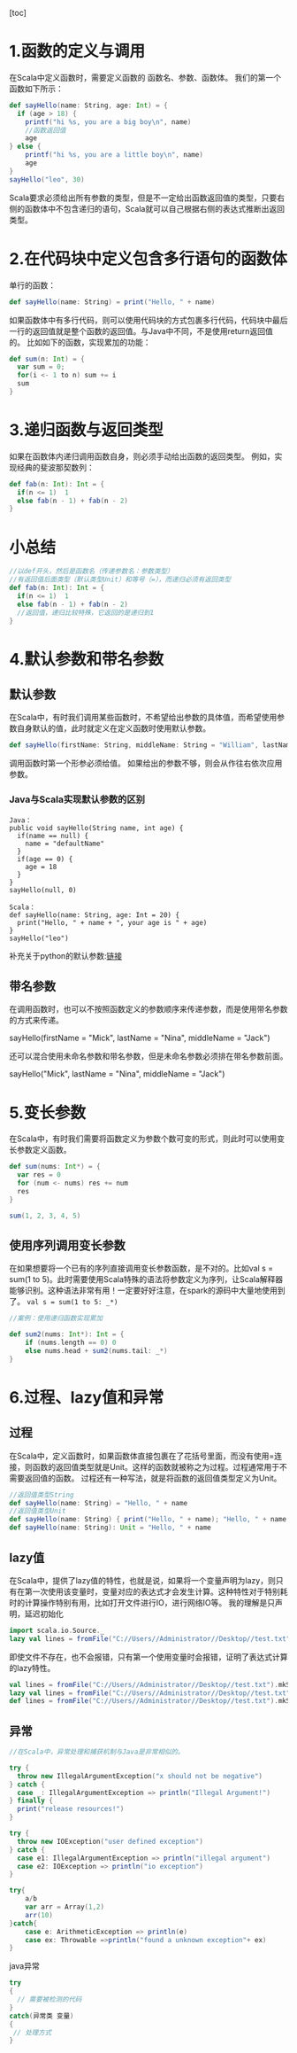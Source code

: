 [toc]

# 1.函数的定义与调用
在Scala中定义函数时，需要定义函数的
函数名、参数、函数体。 我们的第一个函数如下所示：
```scala
def sayHello(name: String, age: Int) = {
  if (age > 18) {
  	printf("hi %s, you are a big boy\n", name)
	//函数返回值
	age 
} else {
	printf("hi %s, you are a little boy\n", name)
	age 
}
sayHello("leo", 30)
```
Scala要求必须给出所有参数的类型，但是不一定给出函数返回值的类型，只要右侧的函数体中不包含递归的语句，Scala就可以自己根据右侧的表达式推断出返回类型。

# 2.在代码块中定义包含多行语句的函数体
单行的函数：
```scala
def sayHello(name: String) = print("Hello, " + name)
```
如果函数体中有多行代码，则可以使用代码块的方式包裹多行代码，代码块中最后一行的返回值就是整个函数的返回值。与Java中不同，不是使用return返回值的。 比如如下的函数，实现累加的功能：
```scala
def sum(n: Int) = {
  var sum = 0;
  for(i <- 1 to n) sum += i
  sum
}
```
# 3.递归函数与返回类型
如果在函数体内递归调用函数自身，则必须手动给出函数的返回类型。 例如，实现经典的斐波那契数列：
```scala
def fab(n: Int): Int = {
  if(n <= 1)  1
  else fab(n - 1) + fab(n - 2)
}
```
# 小总结
```scala
//以def开头，然后是函数名（传递参数名：参数类型）
//有返回值后面类型（默认类型Unit）和等号（=），而递归必须有返回类型
def fab(n: Int): Int = {
  if(n <= 1)  1
  else fab(n - 1) + fab(n - 2)
  //返回值，递归比较特殊，它返回的是递归到1
}
```
# 4.默认参数和带名参数
## 默认参数
在Scala中，有时我们调用某些函数时，不希望给出参数的具体值，而希望使用参数自身默认的值，此时就定义在定义函数时使用默认参数。
```scala
def sayHello(firstName: String, middleName: String = "William", lastName: String = "Croft") = firstName + " " + middleName + " " + lastName 
```
调用函数时第一个形参必须给值。
如果给出的参数不够，则会从作往右依次应用参数。
### Java与Scala实现默认参数的区别
```
Java：
public void sayHello(String name, int age) {
  if(name == null) {
    name = "defaultName"
  }
  if(age == 0) {
    age = 18
  }
}
sayHello(null, 0)

Scala：
def sayHello(name: String, age: Int = 20) {
  print("Hello, " + name + ", your age is " + age)
}
sayHello("leo")
```
补充关于python的默认参数:[链接](https://github.com/2415970940/spark_notes/blob/master/%E5%87%BD%E6%95%B0%E9%BB%98%E8%AE%A4%E5%80%BC(python).md)
## 带名参数
在调用函数时，也可以不按照函数定义的参数顺序来传递参数，而是使用带名参数的方式来传递。

sayHello(firstName = "Mick", lastName = "Nina", middleName = "Jack")

还可以混合使用未命名参数和带名参数，但是未命名参数必须排在带名参数前面。

sayHello("Mick", lastName = "Nina", middleName = "Jack")

# 5.变长参数
在Scala中，有时我们需要将函数定义为参数个数可变的形式，则此时可以使用变长参数定义函数。
```scala
def sum(nums: Int*) = {
  var res = 0
  for (num <- nums) res += num
  res
}

sum(1, 2, 3, 4, 5)
```
## 使用序列调用变长参数
在如果想要将一个已有的序列直接调用变长参数函数，是不对的。比如val s = sum(1 to 5)。此时需要使用Scala特殊的语法将参数定义为序列，让Scala解释器能够识别。这种语法非常有用！一定要好好注意，在spark的源码中大量地使用到了。
`val s = sum(1 to 5: _*)`
```scala
//案例：使用递归函数实现累加

def sum2(nums: Int*): Int = {
	if (nums.length == 0) 0
	else nums.head + sum2(nums.tail: _*)
}
```

# 6.过程、lazy值和异常

## 过程
在Scala中，定义函数时，如果函数体直接包裹在了花括号里面，而没有使用=连接，则函数的返回值类型就是Unit。这样的函数就被称之为过程。过程通常用于不需要返回值的函数。 过程还有一种写法，就是将函数的返回值类型定义为Unit。
```scala
//返回值类型String
def sayHello(name: String) = "Hello, " + name
//返回值类型Unit
def sayHello(name: String) { print("Hello, " + name); "Hello, " + name }
def sayHello(name: String): Unit = "Hello, " + name
```
## lazy值
在Scala中，提供了lazy值的特性，也就是说，如果将一个变量声明为lazy，则只有在第一次使用该变量时，变量对应的表达式才会发生计算。这种特性对于特别耗时的计算操作特别有用，比如打开文件进行IO，进行网络IO等。
我的理解是只声明，延迟初始化
```scala
import scala.io.Source._
lazy val lines = fromFile("C://Users//Administrator//Desktop//test.txt").mkString
```
即使文件不存在，也不会报错，只有第一个使用变量时会报错，证明了表达式计算的lazy特性。
```scala
val lines = fromFile("C://Users//Administrator//Desktop//test.txt").mkString
lazy val lines = fromFile("C://Users//Administrator//Desktop//test.txt").mkString
def lines = fromFile("C://Users//Administrator//Desktop//test.txt").mkString
```
## 异常
```scala
//在Scala中，异常处理和捕获机制与Java是非常相似的。

try {
  throw new IllegalArgumentException("x should not be negative")
} catch {
  case _: IllegalArgumentException => println("Illegal Argument!")
} finally {
  print("release resources!")
}

try {
  throw new IOException("user defined exception")
} catch {
  case e1: IllegalArgumentException => println("illegal argument")
  case e2: IOException => println("io exception")
}

try{  
	a/b  
	var arr = Array(1,2)  
	arr(10)  
}catch{  
	case e: ArithmeticException => println(e)  
	case ex: Throwable =>println("found a unknown exception"+ ex)  
}  
```
java异常
```java
try
{
  // 需要被检测的代码
}
catch(异常类 变量)
{
 // 处理方式
}
```